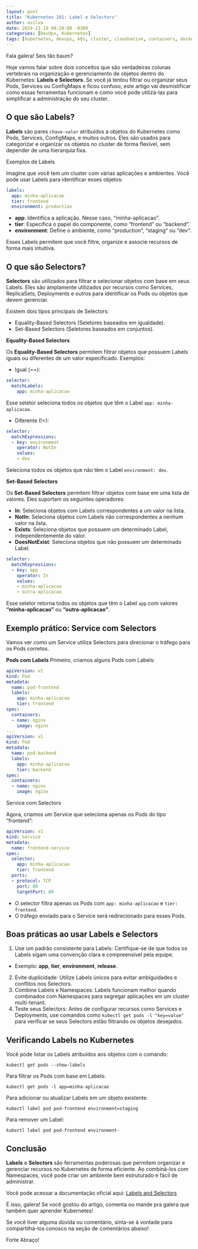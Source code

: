 ```yaml
---
layout: post
title: "Kubernetes 101: Label e Selectors"
author: asilva
date: 2024-11-10 09:20:00 -0300
categories: [DevOps, Kubernetes]
tags: [kubernetes, devops, k8s, cluster, cloudnative, containers, docker, microservices]
---
```


Fala galera! Seis tão baum?

Hoje vamos falar sobre dois conceitos que são verdadeiras colunas vertebrais na organização e gerenciamento de objetos dentro do Kubernetes: **Labels e Selectors**. Se você já tentou filtrar ou organizar seus Pods, Services ou ConfigMaps e ficou confuso, este artigo vai desmistificar como essas ferramentas funcionam e como você pode utilizá-las para simplificar a administração do seu cluster.

## **O que são Labels?**

**Labels** são pares `chave-valor` atribuídos a objetos do Kubernetes como Pods, Services, ConfigMaps, e muitos outros. Eles são usados para categorizar e organizar os objetos no cluster de forma flexível, sem depender de uma hierarquia fixa.

Exemplos de Labels

Imagine que você tem um cluster com várias aplicações e ambientes. Você pode usar Labels para identificar esses objetos:

````yaml 
labels:
  app: minha-aplicacao
  tier: frontend
  environment: production
````

- **app**: Identifica a aplicação. Nesse caso, “minha-aplicacao”.
- **tier**: Especifica o papel do componente, como “frontend” ou “backend”.
- **environment**: Define o ambiente, como “production”, “staging” ou “dev”.

Esses Labels permitem que você filtre, organize e associe recursos de forma mais intuitiva.

## **O que são Selectors?**

**Selectors** são utilizados para filtrar e selecionar objetos com base em seus Labels. Eles são amplamente utilizados por recursos como Services, ReplicaSets, Deployments e outros para identificar os Pods ou objetos que devem gerenciar.

Existem dois tipos principais de Selectors:

- Equality-Based Selectors (Seletores baseados em igualdade).
- Set-Based Selectors (Seletores baseados em conjuntos).

**Equality-Based Selectors**

Os **Equality-Based Selectors** permitem filtrar objetos que possuem Labels iguais ou diferentes de um valor especificado. Exemplos:

- Igual (==):

````yaml 
selector:
  matchLabels:
    app: minha-aplicacao
````

Esse seletor seleciona todos os objetos que têm o Label `app: minha-aplicacao`.

- Diferente (!=):

````yaml 
selector:
  matchExpressions:
  - key: environment
    operator: NotIn
    values:
    - dev
````

Seleciona todos os objetos que não têm o Label `environment: dev`.

**Set-Based Selectors**

Os **Set-Based Selectors** permitem filtrar objetos com base em uma lista de valores. Eles suportam os seguintes operadores:

- **In**: Seleciona objetos com Labels correspondentes a um valor na lista.
- **NotIn**: Seleciona objetos com Labels não correspondentes a nenhum valor na lista.
- **Exists**: Seleciona objetos que possuem um determinado Label, independentemente do valor.
- **DoesNotExist**: Seleciona objetos que não possuem um determinado Label.

````yaml 
selector:
  matchExpressions:
  - key: app
    operator: In
    values:
    - minha-aplicacao
    - outra-aplicacao
````

Esse seletor retorna todos os objetos que têm o Label `app` com valores **“minha-aplicacao”** ou **“outra-aplicacao”**.

## **Exemplo prático: Service com Selectors**

Vamos ver como um Service utiliza Selectors para direcionar o tráfego para os Pods corretos.

**Pods com Labels**
Primeiro, criamos alguns Pods com Labels:

````yaml 
apiVersion: v1
kind: Pod
metadata:
  name: pod-frontend
  labels:
    app: minha-aplicacao
    tier: frontend
spec:
  containers:
  - name: nginx
    image: nginx
---
apiVersion: v1
kind: Pod
metadata:
  name: pod-backend
  labels:
    app: minha-aplicacao
    tier: backend
spec:
  containers:
  - name: nginx
    image: nginx
````

Service com Selectors

Agora, criamos um Service que seleciona apenas os Pods do tipo “frontend”:

````yaml 
apiVersion: v1
kind: Service
metadata:
  name: frontend-service
spec:
  selector:
    app: minha-aplicacao
    tier: frontend
  ports:
  - protocol: TCP
    port: 80
    targetPort: 80
````

- O selector filtra apenas os Pods com `app: minha-aplicacao` e `tier: frontend`.
- O tráfego enviado para o Service será redirecionado para esses Pods.

## **Boas práticas ao usar Labels e Selectors**

1. Use um padrão consistente para Labels: Certifique-se de que todos os Labels sigam uma convenção clara e compreensível pela equipe.
  - Exemplo: **app**, **tier**, **environment**, **release**.
2. Evite duplicidade: Utilize Labels únicos para evitar ambiguidades e conflitos nos Selectors.
3. Combine Labels e Namespaces: Labels funcionam melhor quando combinados com Namespaces para segregar aplicações em um cluster multi-tenant.
4. Teste seus Selectors: Antes de configurar recursos como Services e Deployments, use comandos como `kubectl get pods -l "key=value"` para verificar se seus Selectors estão filtrando os objetos desejados.

## **Verificando Labels no Kubernetes**

Você pode listar os Labels atribuídos aos objetos com o comando:

````shell
kubectl get pods --show-labels
````

Para filtrar os Pods com base em Labels:

````shell
kubectl get pods -l app=minha-aplicacao
````

Para adicionar ou atualizar Labels em um objeto existente:

````shell
kubectl label pod pod-frontend environment=staging
````

Para remover um Label:

````shell
kubectl label pod pod-frontend environment-
````

## **Conclusão**

**Labels** e **Selectors** são ferramentas poderosas que permitem organizar e gerenciar recursos no Kubernetes de forma eficiente. Ao combiná-los com Namespaces, você pode criar um ambiente bem estruturado e fácil de administrar.

Você pode acessar a documentação oficial aqui: <a href="https://kubernetes.io/docs/concepts/overview/working-with-objects/labels/" target="_blank">Labels and Selectors</a>

É isso, galera! Se você gostou do artigo, comenta ou mande pra galera que também quer aprender Kubernetes! 

Se você tiver alguma dúvida ou comentário, sinta-se à vontade para compartilhá-los conosco na seção de comentários abaixo!

Forte Abraço!
